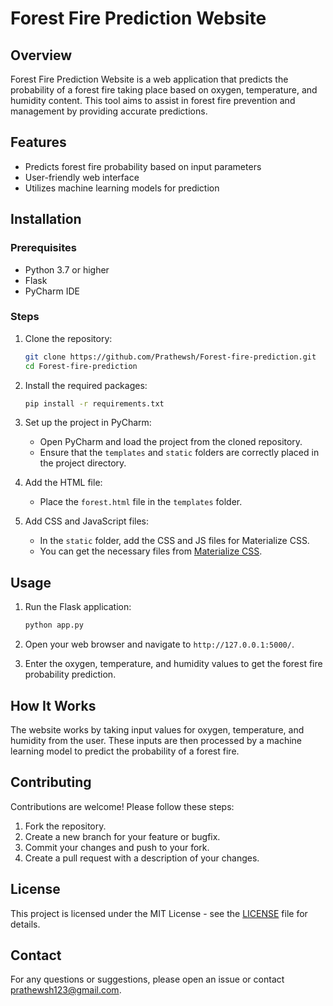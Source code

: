 # Forest Fire Prediction Website

## Overview

Forest Fire Prediction Website is a web application that predicts the probability of a forest fire taking place based on oxygen, temperature, and humidity content. This tool aims to assist in forest fire prevention and management by providing accurate predictions.

## Features

- Predicts forest fire probability based on input parameters
- User-friendly web interface
- Utilizes machine learning models for prediction

## Installation

### Prerequisites

- Python 3.7 or higher
- Flask
- PyCharm IDE

### Steps

1. Clone the repository:

   ```sh
   git clone https://github.com/Prathewsh/Forest-fire-prediction.git
   cd Forest-fire-prediction
   ```

2. Install the required packages:

   ```sh
   pip install -r requirements.txt
   ```

3. Set up the project in PyCharm:

   - Open PyCharm and load the project from the cloned repository.
   - Ensure that the `templates` and `static` folders are correctly placed in the project directory.

4. Add the HTML file:

   - Place the `forest.html` file in the `templates` folder.

5. Add CSS and JavaScript files:
   - In the `static` folder, add the CSS and JS files for Materialize CSS.
   - You can get the necessary files from [Materialize CSS](https://materializecss.com/getting-started.html).

## Usage

1. Run the Flask application:

   ```sh
   python app.py
   ```

2. Open your web browser and navigate to `http://127.0.0.1:5000/`.

3. Enter the oxygen, temperature, and humidity values to get the forest fire probability prediction.

## How It Works

The website works by taking input values for oxygen, temperature, and humidity from the user. These inputs are then processed by a machine learning model to predict the probability of a forest fire.

## Contributing

Contributions are welcome! Please follow these steps:

1. Fork the repository.
2. Create a new branch for your feature or bugfix.
3. Commit your changes and push to your fork.
4. Create a pull request with a description of your changes.

## License

This project is licensed under the MIT License - see the [LICENSE](LICENSE) file for details.

## Contact

For any questions or suggestions, please open an issue or contact [prathewsh123@gmail.com](mailto:prathewsh123@gmail.com).
